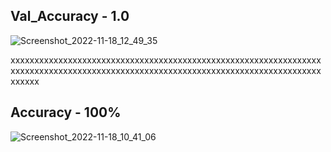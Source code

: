 ## Val_Accuracy - 1.0
![Screenshot_2022-11-18_12_49_35](https://user-images.githubusercontent.com/87802556/202665700-0e3c02d1-b382-4a88-a16c-cab2c97e0549.png)

xxxxxxxxxxxxxxxxxxxxxxxxxxxxxxxxxxxxxxxxxxxxxxxxxxxxxxxxxxxxxxxxxxxxxxxxxxxxxxxxxxxxxxxxxxxxxxxxxxxxxxxxxxxxxxxxxxxxxxxxxxxxxxxxxxxxxxxx

## Accuracy - 100%
![Screenshot_2022-11-18_10_41_06](https://user-images.githubusercontent.com/87802556/202666968-529351f2-a648-4bd9-9e1e-b4c45262be9f.png)

